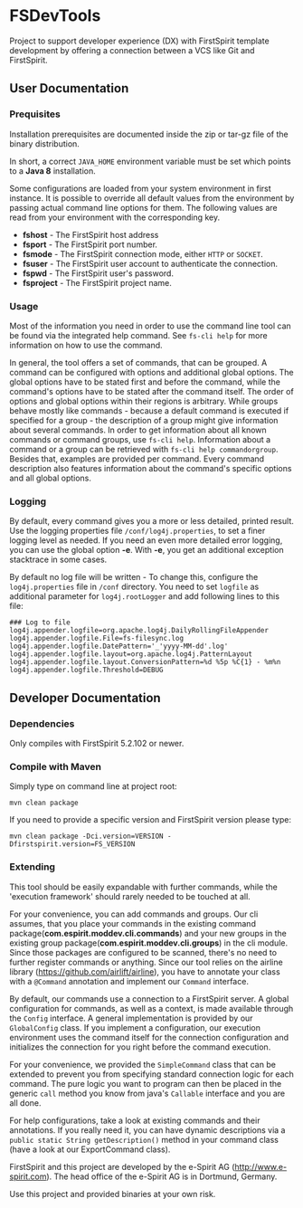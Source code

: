 # FSDevTools

Project to support developer experience (DX) with FirstSpirit template development by offering a connection between a VCS like Git and FirstSpirit.

## User Documentation

### Prequisites
Installation prerequisites are documented inside the zip or tar-gz file of the binary distribution.

In short, a correct `JAVA_HOME` environment variable must be set which points to a **Java 8** installation.

Some configurations are loaded from your system environment in first instance.
It is possible to override all default values from the environment by passing actual command line options for them.
The following values are read from your environment with the corresponding key.

- **fshost** - The FirstSpirit host address
- **fsport** - The FirstSpirit port number.
- **fsmode** - The FirstSpirit connection mode, either `HTTP` or `SOCKET`.
- **fsuser** - The FirstSpirit user account to authenticate the connection.
- **fspwd** - The FirstSpirit user's password.
- **fsproject** - The FirstSpirit project name.

### Usage
Most of the information you need in order to use the command line tool can be found via the integrated help command.
See `fs-cli help` for more information on how to use the command.

In general, the tool offers a set of commands, that can be grouped. A command can be configured with options and
additional global options. The global options have to be stated first and before the command, while the
command's options have to be stated after the command itself. The order of options and global options within
their regions is arbitrary.
While groups behave mostly like commands - because a default command is executed
if specified for a group - the description of a group might give information about several commands.
In order to get information about all known commands or command groups, use `fs-cli help`. Information about a command
or a group can be retrieved with `fs-cli help commandorgroup`. Besides that, examples are provided per command.
Every command description also features information about the command's specific options and all global options.

### Logging

By default, every command gives you a more or less detailed, printed result. Use the logging properties
file `/conf/log4j.properties`, to set a finer logging level as needed.
If you need an even more detailed error logging, you can use the global option **-e**. With **-e**, you get
an additional exception stacktrace in some cases.

By default no log file will be written  - To change this, configure the `log4j.properties` file in `/conf` directory.
You need to set `logfile` as additional parameter for `log4j.rootLogger` and add following lines to this file:

```
### Log to file
log4j.appender.logfile=org.apache.log4j.DailyRollingFileAppender
log4j.appender.logfile.File=fs-filesync.log
log4j.appender.logfile.DatePattern='_'yyyy-MM-dd'.log'
log4j.appender.logfile.layout=org.apache.log4j.PatternLayout
log4j.appender.logfile.layout.ConversionPattern=%d %5p %C{1} - %m%n
log4j.appender.logfile.Threshold=DEBUG
```

## Developer Documentation

### Dependencies
Only compiles with FirstSpirit 5.2.102 or newer.

### Compile with Maven
Simply type on command line at project root:

```
mvn clean package
```

If you need to provide a specific version and FirstSpirit version please type:

```
mvn clean package -Dci.version=VERSION -Dfirstspirit.version=FS_VERSION
```

### Extending
This tool should be easily expandable with further commands, while the 'execution framework' should rarely
needed to be touched at all. 

For your convenience, you can add commands and groups. Our cli assumes, that you place your commands in the 
existing command package(**com.espirit.moddev.cli.commands**) and your new groups in the existing group 
package(**com.espirit.moddev.cli.groups**) in the cli module. Since those packages are configured to be 
scanned, there's no need to further register commands or anything. 
Since our tool relies on the airline library (https://github.com/airlift/airline), you have to annotate 
your class with a `@Command` annotation and implement our `Command` interface. 

By default, our commands use a connection to a FirstSpirit server. A global configuration for commands, as well as a
context, is made available through the `Config` interface. A general implementation is provided by our
`GlobalConfig` class. If you implement a configuration, our execution environment uses the command itself
for the connection configuration and initializes the connection for you right before the command
execution. 

For your convenience, we provided the `SimpleCommand` class that can be extended to prevent you from specifying 
standard connection logic for each command. The pure logic you want to program can then be placed in the 
generic `call` method you know from java's `Callable` interface and you are all done.

For help configurations, take a look at existing commands and their annotations. If you really need it, you
can have dynamic descriptions via a `public static String getDescription()` method in your command class
(have a look at our ExportCommand class).




FirstSpirit and this project are developed by the e-Spirit AG (http://www.e-spirit.com).
The head office of the e-Spirit AG is in Dortmund, Germany.

Use this project and provided binaries at your own risk.
